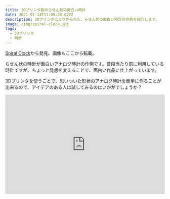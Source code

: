 ```yaml
---
title: 3Dプリンタ製のらせん状の面白い時計
date: 2021-01-14T11:00:28.022Z
description: 3Dプリンタにより作られた、らせん状の面白い時計の作例を紹介します。
image: /img/spiral-clock.jpg
tags:
  - 3Dプリンタ
  - 時計
---
```

[Spiral Clock](https://hackaday.io/project/168890-spiral-clock)から発見。画像もここから転載。

らせん状の時針が面白いアナログ時計の作例です。普段当たり前に利用している時計ですが、ちょっと発想を変えることで、面白い作品に仕上がっています。

3Dプリンタを使うことで、思いついた形状のアナログ時計を簡単に作ることが出来るので、アイデアのある人は試してみるのはいかがでしょうか？

<iframe width="100%" height="315" src="https://www.youtube.com/embed/bPkMz-nRuTs" frameborder="0" allow="accelerometer; autoplay; clipboard-write; encrypted-media; gyroscope; picture-in-picture" allowfullscreen></iframe>

